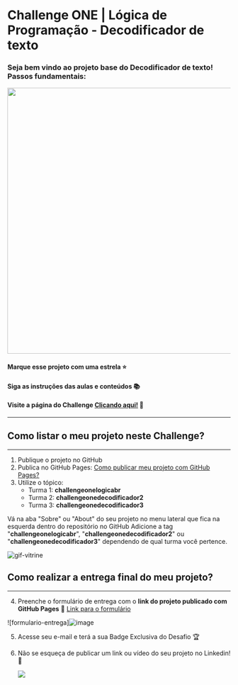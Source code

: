 # Challenge ONE | Lógica de Programação - Decodificador de texto
### Seja bem vindo ao projeto base do Decodificador de texto! Passos fundamentais:


<p align="center" >
     <img width="600" heigth="600" src="Codificador desafio 1.gif">
</p>

#### Marque esse projeto com uma estrela ⭐
#### Siga as instruções das aulas e conteúdos 📚
#### Visite a página do Challenge [Clicando aqui!](https://www.alura.com.br/challenges/oracle-one/sprint01-construa-decodificador-texto-com-javascript) 📃
---

## Como listar o meu projeto neste Challenge?
---

1) Publique o projeto no GitHub
2) Publica no GitHub Pages: [Como publicar meu projeto com GitHub Pages?](https://docs.github.com/pt/pages/getting-started-with-github-pages/creating-a-github-pages-site) 
3) Utilize o tópico:
     - Turma 1: **challengeonelogicabr**
     - Turma 2: **challengeonedecodificador2**
     - Turma 3: **challengeonedecodificador3**


Vá na aba "Sobre" ou "About" do seu projeto no menu lateral que fica na esquerda dentro do repositório no GitHub
Adicione a tag "**challengeonelogicabr**", "**challengeonedecodificador2**" ou "**challengeonedecodificador3**" dependendo de qual turma você pertence.

![gif-vitrine](https://user-images.githubusercontent.com/91544872/153601047-62aee6cb-e3cf-42b3-92c3-7130c996113f.gif)

## Como realizar a entrega final do meu projeto?
---

4) Preenche o formulário de entrega com o **link do projeto publicado com GitHub Pages**
🔹 [Link para o formulário](https://lp.alura.com.br/alura-latam-lp-entrega-de-challenge-one)

![formulario-entrega]![image](https://user-images.githubusercontent.com/101413385/185678751-c7491191-dfd9-42a2-9b3b-622f3bcd3acc.png)

5) Acesse seu e-mail e terá a sua Badge Exclusiva do Desafio 🏆
6) Não se esqueça de publicar um link ou vídeo do seu projeto no Linkedin! 🏁

    <a href="https://www.linkedin.com/company/alura-latam/mycompany/" target="_blank"><img src="https://img.shields.io/badge/-LinkedIn-%230077B5?style=for-the-badge&logo=linkedin&logoColor=white" target="_blank"></a> 
